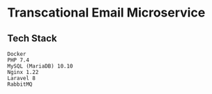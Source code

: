 # Transcational Email Microservice #

## Tech Stack
``````
Docker
PHP 7.4
MySQL (MariaDB) 10.10
Nginx 1.22
Laravel 8
RabbitMQ